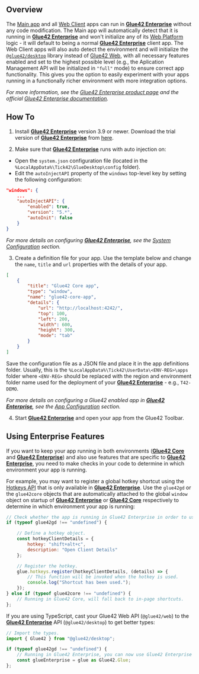## Overview

The [Main app](../../developers/core-concepts/web-platform/overview/index.html) and all [Web Client](../../developers/core-concepts/web-client/overview/index.html) apps can run in [**Glue42 Enterprise**](https://glue42.com/enterprise/) without any code modification. The Main app will automatically detect that it is running in [**Glue42 Enterprise**](https://glue42.com/enterprise/) and won't initialize any of its [Web Platform](https://www.npmjs.com/package/@glue42/web-platform) logic - it will default to being a normal [**Glue42 Enterprise**](https://glue42.com/enterprise/) client app. The Web Client apps will also auto detect the environment and will initialize the [`@glue42/desktop`](https://www.npmjs.com/package/@glue42/desktop) library instead of [Glue42 Web](https://www.npmjs.com/package/@glue42/web), with all necessary features enabled and set to the highest possible level (e.g., the Aplication Management API will be initialized in `"full"` mode) to ensure correct app functionality. This gives you the option to easily experiment with your apps running in a functionally richer environment with more integration options.

*For more information, see the [Glue42 Enterprise product page](https://glue42.com/enterprise/) and the official [Glue42 Enterprise documentation](https://docs.glue42.com/).*

## How To

1. Install [**Glue42 Enterprise**](https://glue42.com/enterprise/) version 3.9 or newer. Download the trial version of [**Glue42 Enterprise**](https://glue42.com/enterprise/) from [here](https://glue42.com/free-trial/).

2. Make sure that [**Glue42 Enterprise**](https://glue42.com/enterprise/) runs with auto injection on:

- Open the `system.json` configuration file (located in the `%LocalAppData%\Tick42\GlueDesktop\config` folder).
- Edit the `autoInjectAPI` property of the `windows` top-level key by setting the following configuration:

```json
"windows": {
    ...
    "autoInjectAPI": {
        "enabled": true,
        "version": "5.*",
        "autoInit": false
    }
}
```

*For more details on configuring [**Glue42 Enterprise**](https://glue42.com/enterprise/), see the [System Configuration](https://docs.glue42.com/developers/configuration/system/index.html) section.*

3. Create a definition file for your app. Use the template below and change the `name`, `title` and `url` properties with the details of your app.

```json
[
    {
        "title": "Glue42 Core app",
        "type": "window",
        "name": "glue42-core-app",
        "details": {
            "url": "http://localhost:4242/",
            "top": 100,
            "left": 200,
            "width": 600,
            "height": 300,
            "mode": "tab"
        }
    }
]
```

Save the configuration file as a JSON file and place it in the app definitions folder. Usually, this is the `%LocalAppData%\Tick42\UserData\<ENV-REG>\apps` folder where `<ENV-REG>` should be replaced with the region and environment folder name used for the deployment of your [**Glue42 Enterprise**](https://glue42.com/enterprise/) - e.g., `T42-DEMO`.

*For more details on configuring a Glue42 enabled app in [**Glue42 Enterprise**](https://glue42.com/enterprise/), see the [App Configuration](https://docs.glue42.com/developers/configuration/application/index.html) section.*

4. Start [**Glue42 Enterprise**](https://glue42.com/enterprise/) and open your app from the Glue42 Toolbar.

## Using Enterprise Features

If you want to keep your app running in both environments ([**Glue42 Core**](https://glue42.com/core/) and [**Glue42 Enterprise**](https://glue42.com/enterprise/)) and also use features that are specific to [**Glue42 Enterprise**](https://glue42.com/enterprise/), you need to make checks in your code to determine in which environment your app is running.

For example, you may want to register a global hotkey shortcut using the [Hotkeys API](https://docs.glue42.com/reference/glue/latest/hotkeys/index.html) that is only available in [**Glue42 Enterprise**](https://glue42.com/enterprise/). Use the `glue42gd` or the `glue42core` objects that are automatically attached to the global `window` object on startup of [**Glue42 Enterprise**](https://glue42.com/enterprise/) or [**Glue42 Core**](https://glue42.com/core/) respectively to determine in which environment your app is running:

```javascript
// Check whether the app is running in Glue42 Enterprise in order to use the Hotkeys API.
if (typeof glue42gd !== "undefined") {

    // Define a hotkey object.
    const hotkeyClientDetails = {
        hotkey: "shift+alt+c",
        description: "Open Client Details"
    };

    // Register the hotkey.
    glue.hotkeys.register(hotkeyClientDetails, (details) => {
        // This function will be invoked when the hotkey is used.
        console.log("Shortcut has been used.");
    });
} else if (typeof glue42core !== "undefined") {
    // Running in Glue42 Core, will fall back to in-page shortcuts.
};
```

If you are using TypeScript, cast your Glue42 Web API (`@glue42/web`) to the [**Glue42 Enterprise**](https://glue42.com/enterprise/) API (`@glue42/desktop`) to get better types:

```typescript
// Import the types.
import { Glue42 } from "@glue42/desktop";

if (typeof glue42gd !== "undefined") {
    // Running in Glue42 Enterprise, you can now use Glue42 Enterprise specific APIs.
    const glueEnterprise = glue as Glue42.Glue;
};
```